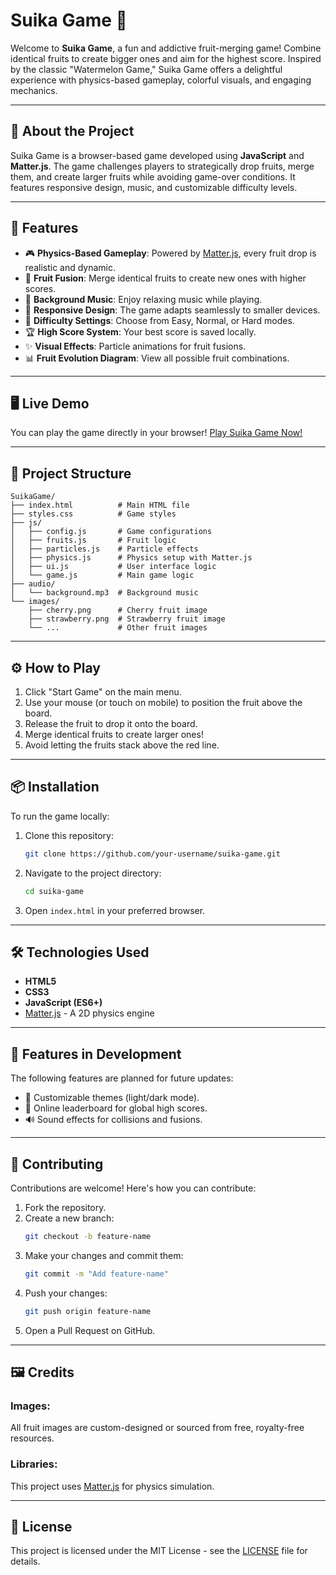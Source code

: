 # **Suika Game** 🍉

Welcome to **Suika Game**, a fun and addictive fruit-merging game! Combine identical fruits to create bigger ones and aim for the highest score. Inspired by the classic "Watermelon Game," Suika Game offers a delightful experience with physics-based gameplay, colorful visuals, and engaging mechanics.

---

## **📖 About the Project**

Suika Game is a browser-based game developed using **JavaScript** and **Matter.js**. The game challenges players to strategically drop fruits, merge them, and create larger fruits while avoiding game-over conditions. It features responsive design, music, and customizable difficulty levels.

---

## **🚀 Features**

- 🎮 **Physics-Based Gameplay**: Powered by [Matter.js](https://brm.io/matter-js/), every fruit drop is realistic and dynamic.
- 🍒 **Fruit Fusion**: Merge identical fruits to create new ones with higher scores.
- 🎵 **Background Music**: Enjoy relaxing music while playing.
- 📱 **Responsive Design**: The game adapts seamlessly to smaller devices.
- 🌟 **Difficulty Settings**: Choose from Easy, Normal, or Hard modes.
- 🏆 **High Score System**: Your best score is saved locally.
- ✨ **Visual Effects**: Particle animations for fruit fusions.
- 📊 **Fruit Evolution Diagram**: View all possible fruit combinations.

---

## **🖥️ Live Demo**

You can play the game directly in your browser! [Play Suika Game Now!](#)

---

## **📂 Project Structure**

```
SuikaGame/
├── index.html          # Main HTML file
├── styles.css          # Game styles
├── js/
│   ├── config.js       # Game configurations
│   ├── fruits.js       # Fruit logic
│   ├── particles.js    # Particle effects
│   ├── physics.js      # Physics setup with Matter.js
│   ├── ui.js           # User interface logic
│   └── game.js         # Main game logic
├── audio/
│   └── background.mp3  # Background music
└── images/
    ├── cherry.png      # Cherry fruit image
    ├── strawberry.png  # Strawberry fruit image
    └── ...             # Other fruit images
```

---

## **⚙️ How to Play**

1. Click "Start Game" on the main menu.
2. Use your mouse (or touch on mobile) to position the fruit above the board.
3. Release the fruit to drop it onto the board.
4. Merge identical fruits to create larger ones!
5. Avoid letting the fruits stack above the red line.

---

## **📦 Installation**

To run the game locally:

1. Clone this repository:
   ```bash
   git clone https://github.com/your-username/suika-game.git
   ```

2. Navigate to the project directory:
   ```bash
   cd suika-game
   ```

3. Open `index.html` in your preferred browser.

---

## **🛠️ Technologies Used**

- **HTML5**
- **CSS3**
- **JavaScript (ES6+)**
- [Matter.js](https://brm.io/matter-js/) - A 2D physics engine

---

## **🌟 Features in Development**

The following features are planned for future updates:
- 🎨 Customizable themes (light/dark mode).
- 🥇 Online leaderboard for global high scores.
- 🔊 Sound effects for collisions and fusions.

---

## **🤝 Contributing**

Contributions are welcome! Here's how you can contribute:

1. Fork the repository.
2. Create a new branch:
   ```bash
   git checkout -b feature-name
   ```
3. Make your changes and commit them:
   ```bash
   git commit -m "Add feature-name"
   ```
4. Push your changes:
   ```bash
   git push origin feature-name
   ```
5. Open a Pull Request on GitHub.

---

## **🖼️ Credits**

### Images:
All fruit images are custom-designed or sourced from free, royalty-free resources.

### Libraries:
This project uses [Matter.js](https://brm.io/matter-js/) for physics simulation.

---

## **📄 License**

This project is licensed under the MIT License - see the [LICENSE](LICENSE) file for details.
